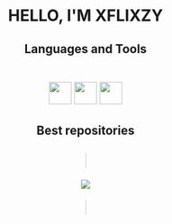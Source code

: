 <div align="center">
<h1 style = "text-transform:uppercase">Hello, I'm xFlixzy</h1>

<h2>Languages and Tools
<br><br>
  
<code><img height="40" src="https://img.shields.io/badge/Lua-2C2D72?style=for-the-badge&logo=lua&logoColor=white"></code>
<code><img height="40" src="https://img.shields.io/badge/HTML5-E34F26?style=for-the-badge&logo=html5&logoColor=white"></code>
<code><img height="40" src="https://img.shields.io/badge/CSS3-1572B6?style=for-the-badge&logo=css3&logoColor=white"></code></h2>

<h2>Best repositories<h2>

<h style="height:5px; border: 1px solid #ccc; border-radius: 20px;">

[![](https://github-readme-stats.vercel.app/api/pin/?username=xFlixzy&repo=xp-shops)](https://github.com/xFlixzy/xp-shops)
